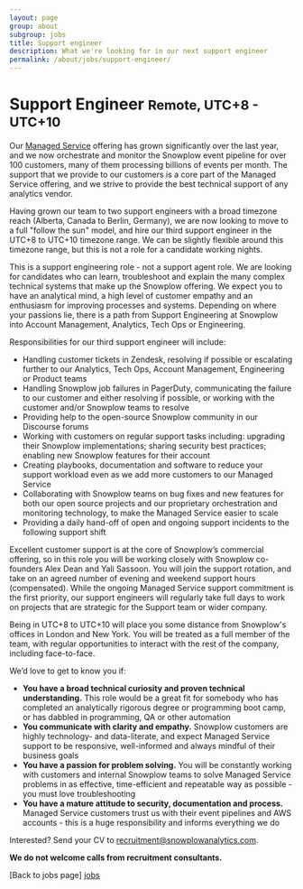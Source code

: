 ```yaml
---
layout: page
group: about
subgroup: jobs
title: Support engineer
description: What we're looking for in our next support engineer
permalink: /about/jobs/support-engineer/
---
```


<h1>Support Engineer <small>Remote, UTC+8 - UTC+10</small></h1>

Our [Managed Service](http://snowplowanalytics.com/trial/) offering has grown significantly over the last year, and we now orchestrate and monitor the Snowplow event pipeline for over 100 customers, many of them processing billions of events per month. The support that we provide to our customers is a core part of the Managed Service offering, and we strive to provide the best technical support of any analytics vendor.

Having grown our team to two support engineers with a broad timezone reach (Alberta, Canada to Berlin, Germany), we are now looking to move to a full "follow the sun" model, and hire our third support engineer in the UTC+8 to UTC+10 timezone range. We can be slightly flexible around this timezone range, but this is not a role for a candidate working nights.

This is a support engineering role - not a support agent role. We are looking for candidates who can learn, troubleshoot and explain the many complex technical systems that make up the Snowplow offering. We expect you to have an analytical mind, a high level of customer empathy and an enthusiasm for improving processes and systems. Depending on where your passions lie, there is a path from Support Engineering at Snowplow into Account Management, Analytics, Tech Ops or Engineering.

Responsibilities for our third support engineer will include:

* Handling customer tickets in Zendesk, resolving if possible or escalating further to our Analytics, Tech Ops, Account Management, Engineering or Product teams
* Handling Snowplow job failures in PagerDuty, communicating the failure to our customer and either resolving if possible, or working with the customer and/or Snowplow teams to resolve
* Providing help to the open-source Snowplow community in our Discourse forums
* Working with customers on regular support tasks including: upgrading their Snowplow implementations; sharing security best practices; enabling new Snowplow features for their account
* Creating playbooks, documentation and software to reduce your support workload even as we add more customers to our Managed Service
* Collaborating with Snowplow teams on bug fixes and new features for both our open source projects and our proprietary orchestration and monitoring technology, to make the Managed Service easier to scale
* Providing a daily hand-off of open and ongoing support incidents to the following support shift

Excellent customer support is at the core of Snowplow’s commercial offering, so in this role you will be working closely with Snowplow co-founders Alex Dean and Yali Sassoon. You will join the support rotation, and take on an agreed number of evening and weekend support hours (compensated). While the ongoing Managed Service support commitment is the first priority, our support engineers will regularly take full days to work on projects that are strategic for the Support team or wider company.

Being in UTC+8 to UTC+10 will place you some distance from Snowplow's offices in London and New York. You will be treated as a full member of the team, with regular opportunities to interact with the rest of the company, including face-to-face.

We’d love to get to know you if:

* **You have a broad technical curiosity and proven technical understanding.** This role would be a great fit for somebody who has completed an analytically rigorous degree or programming boot camp, or has dabbled in programming, QA or other automation
* **You communicate with clarity and empathy.** Snowplow customers are highly technology- and data-literate, and expect Managed Service support to be responsive, well-informed and always mindful of their business goals
* **You have a passion for problem solving.** You will be constantly working with customers and internal Snowplow teams to solve Managed Service problems in as effective, time-efficient and repeatable way as possible - you must love troubleshooting
* **You have a mature attitude to security, documentation and process.** Managed Service customers trust us with their event pipelines and AWS accounts - this is a huge responsibility and informs everything we do

Interested? Send your CV to recruitment@snowplowanalytics.com.

<strong>We do not welcome calls from recruitment consultants.</strong>

[Back to jobs page] [jobs]

[jobs]: /about/jobs/

